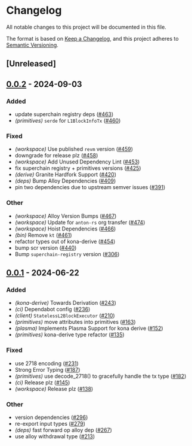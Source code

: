 # Changelog
All notable changes to this project will be documented in this file.

The format is based on [Keep a Changelog](https://keepachangelog.com/en/1.0.0/),
and this project adheres to [Semantic Versioning](https://semver.org/spec/v2.0.0.html).

## [Unreleased]

## [0.0.2](https://github.com/ethereum-optimism/kona-repro-pat/compare/kona-primitives-v0.0.1...kona-primitives-v0.0.2) - 2024-09-03

### Added
- update superchain registry deps ([#463](https://github.com/ethereum-optimism/kona-repro-pat/pull/463))
- *(primitives)* `serde` for `L1BlockInfoTx` ([#460](https://github.com/ethereum-optimism/kona-repro-pat/pull/460))

### Fixed
- *(workspace)* Use published `revm` version ([#459](https://github.com/ethereum-optimism/kona-repro-pat/pull/459))
- downgrade for release plz ([#458](https://github.com/ethereum-optimism/kona-repro-pat/pull/458))
- *(workspace)* Add Unused Dependency Lint ([#453](https://github.com/ethereum-optimism/kona-repro-pat/pull/453))
- fix superchain registry + primitives versions ([#425](https://github.com/ethereum-optimism/kona-repro-pat/pull/425))
- *(derive)* Granite Hardfork Support ([#420](https://github.com/ethereum-optimism/kona-repro-pat/pull/420))
- *(deps)* Bump Alloy Dependencies ([#409](https://github.com/ethereum-optimism/kona-repro-pat/pull/409))
- pin two dependencies due to upstream semver issues ([#391](https://github.com/ethereum-optimism/kona-repro-pat/pull/391))

### Other
- *(workspace)* Alloy Version Bumps ([#467](https://github.com/ethereum-optimism/kona-repro-pat/pull/467))
- *(workspace)* Update for `anton-rs` org transfer ([#474](https://github.com/ethereum-optimism/kona-repro-pat/pull/474))
- *(workspace)* Hoist Dependencies ([#466](https://github.com/ethereum-optimism/kona-repro-pat/pull/466))
- *(bin)* Remove `kt` ([#461](https://github.com/ethereum-optimism/kona-repro-pat/pull/461))
- refactor types out of kona-derive ([#454](https://github.com/ethereum-optimism/kona-repro-pat/pull/454))
- bump scr version ([#440](https://github.com/ethereum-optimism/kona-repro-pat/pull/440))
- Bump `superchain-registry` version ([#306](https://github.com/ethereum-optimism/kona-repro-pat/pull/306))

## [0.0.1](https://github.com/anton-rs/kona/releases/tag/kona-primitives-v0.0.1) - 2024-06-22

### Added
- *(kona-derive)* Towards Derivation ([#243](https://github.com/anton-rs/kona/pull/243))
- *(ci)* Dependabot config ([#236](https://github.com/anton-rs/kona/pull/236))
- *(client)* `StatelessL2BlockExecutor` ([#210](https://github.com/anton-rs/kona/pull/210))
- *(primitives)* move attributes into primitives ([#163](https://github.com/anton-rs/kona/pull/163))
- *(plasma)* Implements Plasma Support for kona derive ([#152](https://github.com/anton-rs/kona/pull/152))
- *(primitives)* kona-derive type refactor ([#135](https://github.com/anton-rs/kona/pull/135))

### Fixed
- use 2718 encoding ([#231](https://github.com/anton-rs/kona/pull/231))
- Strong Error Typing ([#187](https://github.com/anton-rs/kona/pull/187))
- *(primitives)* use decode_2718() to gracefully handle the tx type ([#182](https://github.com/anton-rs/kona/pull/182))
- *(ci)* Release plz ([#145](https://github.com/anton-rs/kona/pull/145))
- *(workspace)* Release plz ([#138](https://github.com/anton-rs/kona/pull/138))

### Other
- version dependencies ([#296](https://github.com/anton-rs/kona/pull/296))
- re-export input types ([#279](https://github.com/anton-rs/kona/pull/279))
- *(deps)* fast forward op alloy dep ([#267](https://github.com/anton-rs/kona/pull/267))
- use alloy withdrawal type ([#213](https://github.com/anton-rs/kona/pull/213))
